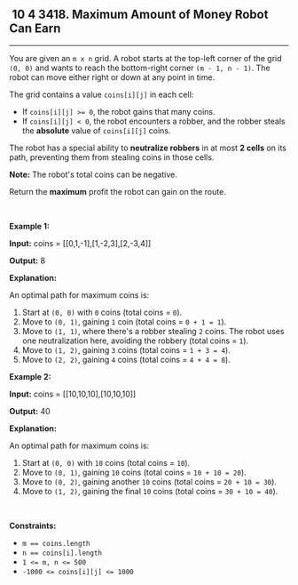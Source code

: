 <h2> 10 4
3418. Maximum Amount of Money Robot Can Earn</h2><hr><div><p>You are given an <code>m x n</code> grid. A robot starts at the top-left corner of the grid <code>(0, 0)</code> and wants to reach the bottom-right corner <code>(m - 1, n - 1)</code>. The robot can move either right or down at any point in time.</p>

<p>The grid contains a value <code>coins[i][j]</code> in each cell:</p>

<ul>
	<li>If <code>coins[i][j] &gt;= 0</code>, the robot gains that many coins.</li>
	<li>If <code>coins[i][j] &lt; 0</code>, the robot encounters a robber, and the robber steals the <strong>absolute</strong> value of <code>coins[i][j]</code> coins.</li>
</ul>

<p>The robot has a special ability to <strong>neutralize robbers</strong> in at most <strong>2 cells</strong> on its path, preventing them from stealing coins in those cells.</p>

<p><strong>Note:</strong> The robot's total coins can be negative.</p>

<p>Return the <strong>maximum</strong> profit the robot can gain on the route.</p>

<p>&nbsp;</p>
<p><strong class="example">Example 1:</strong></p>

<div class="example-block">
<p><strong>Input:</strong> <span class="example-io">coins = [[0,1,-1],[1,-2,3],[2,-3,4]]</span></p>

<p><strong>Output:</strong> <span class="example-io">8</span></p>

<p><strong>Explanation:</strong></p>

<p>An optimal path for maximum coins is:</p>

<ol>
	<li>Start at <code>(0, 0)</code> with <code>0</code> coins (total coins = <code>0</code>).</li>
	<li>Move to <code>(0, 1)</code>, gaining <code>1</code> coin (total coins = <code>0 + 1 = 1</code>).</li>
	<li>Move to <code>(1, 1)</code>, where there's a robber stealing <code>2</code> coins. The robot uses one neutralization here, avoiding the robbery (total coins = <code>1</code>).</li>
	<li>Move to <code>(1, 2)</code>, gaining <code>3</code> coins (total coins = <code>1 + 3 = 4</code>).</li>
	<li>Move to <code>(2, 2)</code>, gaining <code>4</code> coins (total coins = <code>4 + 4 = 8</code>).</li>
</ol>
</div>

<p><strong class="example">Example 2:</strong></p>

<div class="example-block">
<p><strong>Input:</strong> <span class="example-io">coins = [[10,10,10],[10,10,10]]</span></p>

<p><strong>Output:</strong> <span class="example-io">40</span></p>

<p><strong>Explanation:</strong></p>

<p>An optimal path for maximum coins is:</p>

<ol>
	<li>Start at <code>(0, 0)</code> with <code>10</code> coins (total coins = <code>10</code>).</li>
	<li>Move to <code>(0, 1)</code>, gaining <code>10</code> coins (total coins = <code>10 + 10 = 20</code>).</li>
	<li>Move to <code>(0, 2)</code>, gaining another <code>10</code> coins (total coins = <code>20 + 10 = 30</code>).</li>
	<li>Move to <code>(1, 2)</code>, gaining the final <code>10</code> coins (total coins = <code>30 + 10 = 40</code>).</li>
</ol>
</div>

<p>&nbsp;</p>
<p><strong>Constraints:</strong></p>

<ul>
	<li><code>m == coins.length</code></li>
	<li><code>n == coins[i].length</code></li>
	<li><code>1 &lt;= m, n &lt;= 500</code></li>
	<li><code>-1000 &lt;= coins[i][j] &lt;= 1000</code></li>
</ul>
</div>